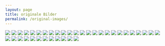 ```yaml
---
layout: page
title: originale Bilder
permalink: /original-images/
---
```


<script>
    /*! lazysizes - v5.2.0 */
    !function(a,b){var c=b(a,a.document,Date);a.lazySizes=c,"object"==typeof module&&module.exports&&(module.exports=c)}("undefined"!=typeof window?window:{},function(a,b,c){"use strict";var d,e;if(function(){var b,c={lazyClass:"lazyload",loadedClass:"lazyloaded",loadingClass:"lazyloading",preloadClass:"lazypreload",errorClass:"lazyerror",autosizesClass:"lazyautosizes",srcAttr:"data-src",srcsetAttr:"data-srcset",sizesAttr:"data-sizes",minSize:40,customMedia:{},init:!0,expFactor:1.5,hFac:.8,loadMode:2,loadHidden:!0,ricTimeout:0,throttleDelay:125};e=a.lazySizesConfig||a.lazysizesConfig||{};for(b in c)b in e||(e[b]=c[b])}(),!b||!b.getElementsByClassName)return{init:function(){},cfg:e,noSupport:!0};var f=b.documentElement,g=a.HTMLPictureElement,h="addEventListener",i="getAttribute",j=a[h].bind(a),k=a.setTimeout,l=a.requestAnimationFrame||k,m=a.requestIdleCallback,n=/^picture$/i,o=["load","error","lazyincluded","_lazyloaded"],p={},q=Array.prototype.forEach,r=function(a,b){return p[b]||(p[b]=new RegExp("(\\s|^)"+b+"(\\s|$)")),p[b].test(a[i]("class")||"")&&p[b]},s=function(a,b){r(a,b)||a.setAttribute("class",(a[i]("class")||"").trim()+" "+b)},t=function(a,b){var c;(c=r(a,b))&&a.setAttribute("class",(a[i]("class")||"").replace(c," "))},u=function(a,b,c){var d=c?h:"removeEventListener";c&&u(a,b),o.forEach(function(c){a[d](c,b)})},v=function(a,c,e,f,g){var h=b.createEvent("Event");return e||(e={}),e.instance=d,h.initEvent(c,!f,!g),h.detail=e,a.dispatchEvent(h),h},w=function(b,c){var d;!g&&(d=a.picturefill||e.pf)?(c&&c.src&&!b[i]("srcset")&&b.setAttribute("srcset",c.src),d({reevaluate:!0,elements:[b]})):c&&c.src&&(b.src=c.src)},x=function(a,b){return(getComputedStyle(a,null)||{})[b]},y=function(a,b,c){for(c=c||a.offsetWidth;c<e.minSize&&b&&!a._lazysizesWidth;)c=b.offsetWidth,b=b.parentNode;return c},z=function(){var a,c,d=[],e=[],f=d,g=function(){var b=f;for(f=d.length?e:d,a=!0,c=!1;b.length;)b.shift()();a=!1},h=function(d,e){a&&!e?d.apply(this,arguments):(f.push(d),c||(c=!0,(b.hidden?k:l)(g)))};return h._lsFlush=g,h}(),A=function(a,b){return b?function(){z(a)}:function(){var b=this,c=arguments;z(function(){a.apply(b,c)})}},B=function(a){var b,d=0,f=e.throttleDelay,g=e.ricTimeout,h=function(){b=!1,d=c.now(),a()},i=m&&g>49?function(){m(h,{timeout:g}),g!==e.ricTimeout&&(g=e.ricTimeout)}:A(function(){k(h)},!0);return function(a){var e;(a=!0===a)&&(g=33),b||(b=!0,e=f-(c.now()-d),e<0&&(e=0),a||e<9?i():k(i,e))}},C=function(a){var b,d,e=99,f=function(){b=null,a()},g=function(){var a=c.now()-d;a<e?k(g,e-a):(m||f)(f)};return function(){d=c.now(),b||(b=k(g,e))}},D=function(){var g,m,o,p,y,D,F,G,H,I,J,K,L=/^img$/i,M=/^iframe$/i,N="onscroll"in a&&!/(gle|ing)bot/.test(navigator.userAgent),O=0,P=0,Q=0,R=-1,S=function(a){Q--,(!a||Q<0||!a.target)&&(Q=0)},T=function(a){return null==K&&(K="hidden"==x(b.body,"visibility")),K||!("hidden"==x(a.parentNode,"visibility")&&"hidden"==x(a,"visibility"))},U=function(a,c){var d,e=a,g=T(a);for(G-=c,J+=c,H-=c,I+=c;g&&(e=e.offsetParent)&&e!=b.body&&e!=f;)(g=(x(e,"opacity")||1)>0)&&"visible"!=x(e,"overflow")&&(d=e.getBoundingClientRect(),g=I>d.left&&H<d.right&&J>d.top-1&&G<d.bottom+1);return g},V=function(){var a,c,h,j,k,l,n,o,q,r,s,t,u=d.elements;if((p=e.loadMode)&&Q<8&&(a=u.length)){for(c=0,R++;c<a;c++)if(u[c]&&!u[c]._lazyRace)if(!N||d.prematureUnveil&&d.prematureUnveil(u[c]))ba(u[c]);else if((o=u[c][i]("data-expand"))&&(l=1*o)||(l=P),r||(r=!e.expand||e.expand<1?f.clientHeight>500&&f.clientWidth>500?500:370:e.expand,d._defEx=r,s=r*e.expFactor,t=e.hFac,K=null,P<s&&Q<1&&R>2&&p>2&&!b.hidden?(P=s,R=0):P=p>1&&R>1&&Q<6?r:O),q!==l&&(D=innerWidth+l*t,F=innerHeight+l,n=-1*l,q=l),h=u[c].getBoundingClientRect(),(J=h.bottom)>=n&&(G=h.top)<=F&&(I=h.right)>=n*t&&(H=h.left)<=D&&(J||I||H||G)&&(e.loadHidden||T(u[c]))&&(m&&Q<3&&!o&&(p<3||R<4)||U(u[c],l))){if(ba(u[c]),k=!0,Q>9)break}else!k&&m&&!j&&Q<4&&R<4&&p>2&&(g[0]||e.preloadAfterLoad)&&(g[0]||!o&&(J||I||H||G||"auto"!=u[c][i](e.sizesAttr)))&&(j=g[0]||u[c]);j&&!k&&ba(j)}},W=B(V),X=function(a){var b=a.target;if(b._lazyCache)return void delete b._lazyCache;S(a),s(b,e.loadedClass),t(b,e.loadingClass),u(b,Z),v(b,"lazyloaded")},Y=A(X),Z=function(a){Y({target:a.target})},$=function(a,b){try{a.contentWindow.location.replace(b)}catch(c){a.src=b}},_=function(a){var b,c=a[i](e.srcsetAttr);(b=e.customMedia[a[i]("data-media")||a[i]("media")])&&a.setAttribute("media",b),c&&a.setAttribute("srcset",c)},aa=A(function(a,b,c,d,f){var g,h,j,l,m,p;(m=v(a,"lazybeforeunveil",b)).defaultPrevented||(d&&(c?s(a,e.autosizesClass):a.setAttribute("sizes",d)),h=a[i](e.srcsetAttr),g=a[i](e.srcAttr),f&&(j=a.parentNode,l=j&&n.test(j.nodeName||"")),p=b.firesLoad||"src"in a&&(h||g||l),m={target:a},s(a,e.loadingClass),p&&(clearTimeout(o),o=k(S,2500),u(a,Z,!0)),l&&q.call(j.getElementsByTagName("source"),_),h?a.setAttribute("srcset",h):g&&!l&&(M.test(a.nodeName)?$(a,g):a.src=g),f&&(h||l)&&w(a,{src:g})),a._lazyRace&&delete a._lazyRace,t(a,e.lazyClass),z(function(){var b=a.complete&&a.naturalWidth>1;p&&!b||(b&&s(a,"ls-is-cached"),X(m),a._lazyCache=!0,k(function(){"_lazyCache"in a&&delete a._lazyCache},9)),"lazy"==a.loading&&Q--},!0)}),ba=function(a){if(!a._lazyRace){var b,c=L.test(a.nodeName),d=c&&(a[i](e.sizesAttr)||a[i]("sizes")),f="auto"==d;(!f&&m||!c||!a[i]("src")&&!a.srcset||a.complete||r(a,e.errorClass)||!r(a,e.lazyClass))&&(b=v(a,"lazyunveilread").detail,f&&E.updateElem(a,!0,a.offsetWidth),a._lazyRace=!0,Q++,aa(a,b,f,d,c))}},ca=C(function(){e.loadMode=3,W()}),da=function(){3==e.loadMode&&(e.loadMode=2),ca()},ea=function(){if(!m){if(c.now()-y<999)return void k(ea,999);m=!0,e.loadMode=3,W(),j("scroll",da,!0)}};return{_:function(){y=c.now(),d.elements=b.getElementsByClassName(e.lazyClass),g=b.getElementsByClassName(e.lazyClass+" "+e.preloadClass),j("scroll",W,!0),j("resize",W,!0),j("pageshow",function(a){if(a.persisted){var c=b.querySelectorAll("."+e.loadingClass);c.length&&c.forEach&&l(function(){c.forEach(function(a){a.complete&&ba(a)})})}}),a.MutationObserver?new MutationObserver(W).observe(f,{childList:!0,subtree:!0,attributes:!0}):(f[h]("DOMNodeInserted",W,!0),f[h]("DOMAttrModified",W,!0),setInterval(W,999)),j("hashchange",W,!0),["focus","mouseover","click","load","transitionend","animationend"].forEach(function(a){b[h](a,W,!0)}),/d$|^c/.test(b.readyState)?ea():(j("load",ea),b[h]("DOMContentLoaded",W),k(ea,2e4)),d.elements.length?(V(),z._lsFlush()):W()},checkElems:W,unveil:ba,_aLSL:da}}(),E=function(){var a,c=A(function(a,b,c,d){var e,f,g;if(a._lazysizesWidth=d,d+="px",a.setAttribute("sizes",d),n.test(b.nodeName||""))for(e=b.getElementsByTagName("source"),f=0,g=e.length;f<g;f++)e[f].setAttribute("sizes",d);c.detail.dataAttr||w(a,c.detail)}),d=function(a,b,d){var e,f=a.parentNode;f&&(d=y(a,f,d),e=v(a,"lazybeforesizes",{width:d,dataAttr:!!b}),e.defaultPrevented||(d=e.detail.width)&&d!==a._lazysizesWidth&&c(a,f,e,d))},f=function(){var b,c=a.length;if(c)for(b=0;b<c;b++)d(a[b])},g=C(f);return{_:function(){a=b.getElementsByClassName(e.autosizesClass),j("resize",g)},checkElems:g,updateElem:d}}(),F=function(){!F.i&&b.getElementsByClassName&&(F.i=!0,E._(),D._())};return k(function(){e.init&&F()}),d={cfg:e,autoSizer:E,loader:D,init:F,uP:w,aC:s,rC:t,hC:r,fire:v,gW:y,rAF:z}});
</script>

<img src="{{ site.baseurl }}/images/original/IMG_20200325_190528.jpg">
<img src="{{ site.baseurl }}/images/original/IMG_20200325_190545.jpg">
<img src="{{ site.baseurl }}/images/original/IMG_20200325_190548.jpg">
<img src="{{ site.baseurl }}/images/original/IMG_20200325_190558.jpg">
<img src="{{ site.baseurl }}/images/original/IMG_20200325_190600.jpg">
<img src="{{ site.baseurl }}/images/original/IMG_20200325_190607.jpg">
<img src="{{ site.baseurl }}/images/original/IMG_20200325_190611.jpg">
<img src="{{ site.baseurl }}/images/original/IMG_20200325_190618.jpg">
<img src="{{ site.baseurl }}/images/original/IMG_20200325_190623.jpg">
<img src="{{ site.baseurl }}/images/original/IMG_20200325_190639.jpg">
<img src="{{ site.baseurl }}/images/original/IMG_20200325_190715.jpg">
<img src="{{ site.baseurl }}/images/original/IMG_20200325_190721.jpg">
<img src="{{ site.baseurl }}/images/original/IMG_20200325_190740.jpg">
<img src="{{ site.baseurl }}/images/original/IMG_20200325_190745.jpg">
<img src="{{ site.baseurl }}/images/original/IMG_20200325_190754.jpg">
<img src="{{ site.baseurl }}/images/original/IMG_20200325_190757.jpg">
<img src="{{ site.baseurl }}/images/original/IMG_20200325_190812.jpg">
<img src="{{ site.baseurl }}/images/original/IMG_20200325_190817.jpg">
<img src="{{ site.baseurl }}/images/original/IMG_20200325_190827.jpg">
<img src="{{ site.baseurl }}/images/original/IMG_20200325_190831.jpg">
<img src="{{ site.baseurl }}/images/original/IMG_20200325_190838.jpg">
<img src="{{ site.baseurl }}/images/original/IMG_20200325_190857.jpg">
<img src="{{ site.baseurl }}/images/original/IMG_20200325_190921.jpg">
<img src="{{ site.baseurl }}/images/original/IMG_20200325_190925.jpg">
<img src="{{ site.baseurl }}/images/original/IMG_20200325_190934.jpg">
<img src="{{ site.baseurl }}/images/original/IMG_20200325_190936.jpg">
<img src="{{ site.baseurl }}/images/original/IMG_20200325_190945.jpg">
<img src="{{ site.baseurl }}/images/original/IMG_20200325_191002.jpg">
<img src="{{ site.baseurl }}/images/original/IMG_20200325_191015.jpg">
<img src="{{ site.baseurl }}/images/original/IMG_20200325_191020.jpg">
<img src="{{ site.baseurl }}/images/original/IMG_20200325_191034.jpg">
<img src="{{ site.baseurl }}/images/original/IMG_20200325_191037.jpg">
<img src="{{ site.baseurl }}/images/original/IMG_20200325_191045.jpg">
<img src="{{ site.baseurl }}/images/original/IMG_20200325_191048.jpg">
<img src="{{ site.baseurl }}/images/original/IMG_20200325_191059.jpg">
<img src="{{ site.baseurl }}/images/original/IMG_20200325_191102.jpg">
<img src="{{ site.baseurl }}/images/original/IMG_20200325_191112.jpg">
